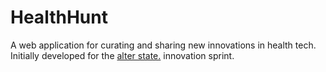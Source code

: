 # HealthHunt

A web application for curating and sharing new innovations in health tech. Initially developed for the <a href="https://www.alterstate.org/">alter state.</a> innovation sprint.
